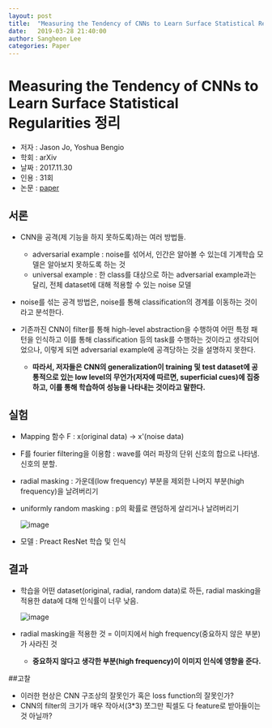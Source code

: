 ```yaml
---
layout: post
title:  "Measuring the Tendency of CNNs to Learn Surface Statistical Regularities 정리"
date:   2019-03-28 21:40:00
author: Sangheon Lee
categories: Paper
---
```


# Measuring the Tendency of CNNs to Learn Surface Statistical Regularities 정리
- 저자 : Jason Jo, Yoshua Bengio
- 학회 : arXiv
- 날짜 : 2017.11.30
- 인용 : 31회
- 논문 : [paper](https://arxiv.org/pdf/1711.11561.pdf)

## 서론
 - CNN을 공격(제 기능을 하지 못하도록)하는 여러 방법들.
   - adversarial example : noise를 섞어서, 인간은 알아볼 수 있는데 기계학습 모델은 알아보지 못하도록 하는 것
   - universal example : 한 class를 대상으로 하는 adversarial example과는 달리, 전체 dataset에 대해 적용할 수 있는 noise 모델

 - noise를 섞는 공격 방법은, noise를 통해 classification의 경계를 이동하는 것이라고 분석한다.

 - 기존까진 CNN이 filter를 통해 high-level abstraction을 수행하여 어떤 특정 패턴을 인식하고 이를 통해 classification 등의 task를 수행하는 것이라고 생각되어었으나, 이렇게 되면 adversarial example에 공격당하는 것을 설명하지 못한다.
   - **따라서, 저자들은 CNN의 generalization이 training 및 test dataset에 공통적으로 있는 low level의 무언가(저자에 따르면, superficial cues)에 집중하고, 이를 통해 학습하여 성능을 나타내는 것이라고 말한다.**

## 실험
 - Mapping 함수 F : x(original data) -> x'(noise data)
 - F를 fourier filtering을 이용함 : wave를 여러 파장의 단위 신호의 합으로 나타냄. 신호의 분할.
 - radial masking : 가운데(low frequency) 부분을 제외한 나머지 부분(high frequency)을 날려버리기
 - uniformly random masking : p의 확률로 랜덤하게 살리거나 날려버리기

   ![image](https://user-images.githubusercontent.com/26705935/41142287-18d01068-6b30-11e8-8543-d293310a58fa.png)

 - 모델 : Preact ResNet 학습 및 인식

## 결과
 - 학습을 어떤 dataset(original, radial, random data)로 하든, radial masking을 적용한 data에 대해 인식률이 너무 낮음.

   ![image](https://user-images.githubusercontent.com/26705935/41142258-0145ab6a-6b30-11e8-957f-6e3aebd943bf.png)

 - radial masking을 적용한 것 = 이미지에서 high frequency(중요하지 않은 부분)가 사라진 것
   - **중요하지 않다고 생각한 부분(high frequency)이 이미지 인식에 영향을 준다.**

##고찰
- 이러한 현상은 CNN 구조상의 잘못인가 혹은 loss function의 잘못인가?
- CNN의 filter의 크기가 매우 작아서(3*3) 쪼그만 픽셀도 다 feature로 받아들이는 것 아닐까?
